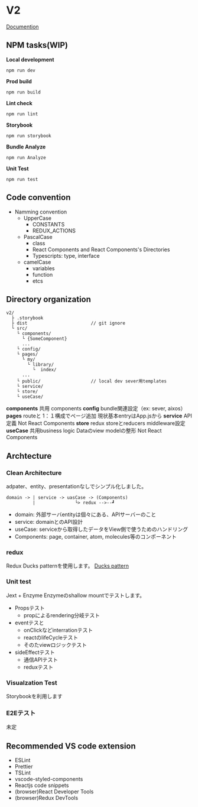 # V2


[Documention](https://confl.arms.dmm.com/x/6gRUIw)

## NPM tasks(WIP)
**Local development**
```
npm run dev
```
**Prod build**
```
npm run build
```
**Lint check**
```
npm run lint
```
**Storybook**
```
npm run storybook
```
**Bundle Analyze**
```
npm run Analyze
```
**Unit Test**
```
npm run test
```

## Code convention
- Namming convention
  - UpperCase
    - CONSTANTS
    - REDUX_ACTIONS
  - PascalCase
    - class
    - React Components and React Components's Directories
    - Typescripts: type, interface
  - camelCase
    - variables
    - function
    - etcs

## Directory organization

```
v2/
  ├ .storybook
  ├ dist                        // git ignore
  └ src/
    └ components/
      └ {SomeComponent}
      ...
    └ config/
    └ pages/
      └ my/
        └ library/
          └  index/
      ...
    └ public/                   // local dev sever用templates
    └ service/
    └ store/
    └ useCase/
```
**components**
共用 components
**config**
bundle関連設定（ex: sever, aixos）
**pages**
routeと 1：１構成でページ追加
現状基本entryはApp.jsから
**service**
API定義
Not React Components
**store**
redux storeとreducers
middleware設定
**useCase**
共用business logic
Dataのview modelの整形
Not React Components

## Archtecture
### Clean Architecture
adpater、entity、presentationなしでシンプル化しました。
```
domain -> | service -> uasCase -> (Components)
          |               └> redux -->--┛
```
- domain: 外部サーバentityは個々にある、APIサーバーのこと
- service: domainとのAPI設計
- useCase: serviceから取得したデータをView側で使うためのハンドリング
- Components: page, container, atom, molecules等のコンポーネント

### redux
Redux Ducks patternを使用します。
[Ducks pattern](https://webbibouroku.com/Blog/Article/redux-ducks)

### Unit test
Jext + Enzyme
Enzymeのshallow mountでテストします。
- Propsテスト
  - propによるrendering分岐テスト
- eventテスと
  - onClickなどinterrationテスト
  - reactのlifeCycleテスト
  - そのたviewロジックテスト
- sideEffectテスト
  - 通信APIテスト
  - reduxテスト

### Visualzation Test
Storybookを利用します

### E2Eテスト
未定

## Recommended VS code extension
- ESLint
- Prettier
- TSLint
- vscode-styled-components
- Reactjs code snippets
- (browser)React Developer Tools
- (browser)Redux DevTools
